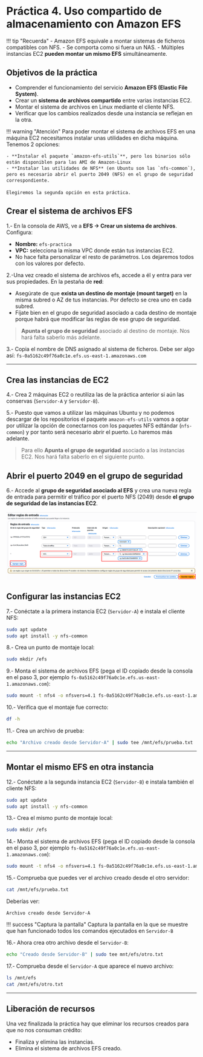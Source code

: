 # Práctica 4. Uso compartido de almacenamiento con Amazon EFS

!!! tip "Recuerda"
    - Amazon EFS equivale a montar sistemas de ficheros compatibles con NFS.
	- Se comporta como si fuera un NAS.
	- Múltiples instancias EC2 **pueden montar un mismo EFS** simultáneamente.

## Objetivos de la práctica

* Comprender el funcionamiento del servicio **Amazon EFS (Elastic File System)**.
* Crear un **sistema de archivos compartido** entre varias instancias EC2.
* Montar el sistema de archivos en Linux mediante el cliente NFS.
* Verificar que los cambios realizados desde una instancia se reflejan en la otra.


!!! warning "Atención"
    Para poder montar el sistema de archivos EFS en una máquina EC2 necesitamos instalar unas utilidades en dicha máquina. Tenemos 2 opciones:

    - **Instalar el paquete `amazon-efs-utils`**, pero los binarios sólo están disponiblen para las AMI de Amazon-Linux
    - **Instalar las utilidades de NFS** (en Ubuntu son las `nfs-common`), pero es necesario abrir el puerto 2049 (NFS) en el grupo de seguridad correspondiente.
    
    Elegiremos la segunda opción en esta práctica.

## Crear el sistema de archivos EFS

1.- En la consola de AWS, ve a **EFS → Crear un sistema de archivos**. Configura:

   * **Nombre:** `efs-practica`
   * **VPC:** selecciona la misma VPC donde están tus instancias EC2.
   * No hace falta personalizar el resto de parámetros. Los dejaremos todos con los valores por defecto.
   
2.-Una vez creado el sistema de archivos efs, accede a él y entra para ver sus propiedades. En la pestaña de **red**:

   * Asegúrate de que **exista un destino de montaje (mount target)** en la misma subred o AZ de tus instancias. Por defecto se crea uno en cada subred.
   * Fíjate bien en el grupo de seguridad asociado a cada destino de montaje porque habrá que modificar las reglas de ese grupo de seguridad.

   >**Apunta el grupo de seguridad** asociado al destino de montaje. Nos hará falta saberlo más adelante.

3.- Copia el nombre de DNS asignado al sistema de ficheros. Debe ser algo así: `fs-0a5162c49f76a0c1e.efs.us-east-1.amazonaws.com`

---

## Crea las instancias de EC2

4.- Crea 2 máquinas EC2 o reutiliza las de la práctica anterior si aún las conservas (`Servidor-A` y `Servidor-B`).

5.- Puesto que vamos a utilizar las máquinas Ubuntu y no podemos descargar de los repositorios el paquete `amazon-efs-utils` vamos a optar por utilizar la opción de conectarnos con los paquetes NFS edtándar (`nfs-common`) y por tanto será necesario abrir el puerto. Lo haremos más adelante.

> Para ello **Apunta el grupo de seguridad** asociado a las instancias EC2. Nos hará falta saberlo en el siguiente punto.

## Abrir el puerto 2049 en el grupo de seguridad

6.- Accede al **grupo de seguridad asociado al EFS** y crea una nueva regla de entrada para permitir el tráfico por el puerto NFS (2049) desde **el grupo de seguridad de las instancias EC2**.

<img src="../images/ud04/practica4/nfs01.png">

## Configurar las instancias EC2

7.- Conéctate a la primera instancia EC2 (`Servidor-A`) e instala el cliente NFS:

   ```bash
   sudo apt update
   sudo apt install -y nfs-common
   ```
8.- Crea un punto de montaje local:

   ```bash
   sudo mkdir /efs
   ```
9.- Monta el sistema de archivos EFS (pega el ID copiado desde la consola en el paso 3, por ejemplo `fs-0a5162c49f76a0c1e.efs.us-east-1.amazonaws.com`):

   ```bash
   sudo mount -t nfs4 -o nfsvers=4.1 fs-0a5162c49f76a0c1e.efs.us-east-1.amazonaws.com:/ /mnt/efs
   ```
10.- Verifica que el montaje fue correcto:

   ```bash
   df -h
   ```
11.- Crea un archivo de prueba:

   ```bash
   echo "Archivo creado desde Servidor-A" | sudo tee /mnt/efs/prueba.txt
   ```

---

## Montar el mismo EFS en otra instancia

12.- Conéctate a la segunda instancia EC2 (`Servidor-B`) e instala también el cliente NFS:

   ```bash
   sudo apt update
   sudo apt install -y nfs-common
   ```
13.- Crea el mismo punto de montaje local:

   ```bash
   sudo mkdir /efs
   ```
14.- Monta el sistema de archivos EFS (pega el ID copiado desde la consola en el paso 3, por ejemplo `fs-0a5162c49f76a0c1e.efs.us-east-1.amazonaws.com`):

   ```bash
   sudo mount -t nfs4 -o nfsvers=4.1 fs-0a5162c49f76a0c1e.efs.us-east-1.amazonaws.com:/ /mnt/efs
   ```

15.- Comprueba que puedes ver el archivo creado desde el otro servidor:

   ```bash
   cat /mnt/efs/prueba.txt
   ```

   Deberías ver:

   ```
   Archivo creado desde Servidor-A
   ```

!!! success "Captura la pantalla"
    Captura la pantalla en la que se muestre que han funcionado todos los comandos ejecutados en `Servidor-B`
    
16.- Ahora crea otro archivo desde el `Servidor-B`:

   ```bash
   echo "Creado desde Servidor-B" | sudo tee mnt/efs/otro.txt
   ```

17.- Comprueba desde el `Servidor-A` que aparece el nuevo archivo:

   ```bash
   ls /mnt/efs
   cat /mnt/efs/otro.txt
   ```

---

## Liberación de recursos

Una vez finalizada la práctica hay que eliminar los recursos creados para que no nos consuman crédito:

- Finaliza y elimina las instancias.
- Elimina el sistema de archivos EFS creado.
